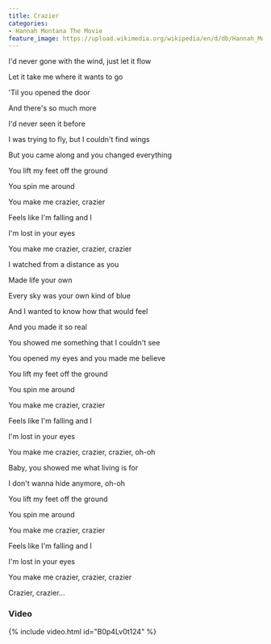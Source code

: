 ```yaml
---
title: Crazier
categories:
- Hannah Montana The Movie
feature_image: https://upload.wikimedia.org/wikipedia/en/d/db/Hannah_Montana_The_Movie_soundtrack.png
--- 
```

I'd never gone with the wind, just let it flow

Let it take me where it wants to go

'Til you opened the door

And there's so much more

I'd never seen it before

I was trying to fly, but I couldn't find wings

But you came along and you changed everything

You lift my feet off the ground

You spin me around

You make me crazier, crazier

Feels like I'm falling and I

I'm lost in your eyes

You make me crazier, crazier, crazier

I watched from a distance as you

Made life your own

Every sky was your own kind of blue

And I wanted to know how that would feel

And you made it so real

You showed me something that I couldn't see

You opened my eyes and you made me believe

You lift my feet off the ground

You spin me around

You make me crazier, crazier

Feels like I'm falling and I

I'm lost in your eyes

You make me crazier, crazier, crazier, oh-oh

Baby, you showed me what living is for

I don't wanna hide anymore, oh-oh

You lift my feet off the ground

You spin me around

You make me crazier, crazier

Feels like I'm falling and I

I'm lost in your eyes

You make me crazier, crazier, crazier

Crazier, crazier...

### Video

{% include video.html id="B0p4Lv0t124" %}
